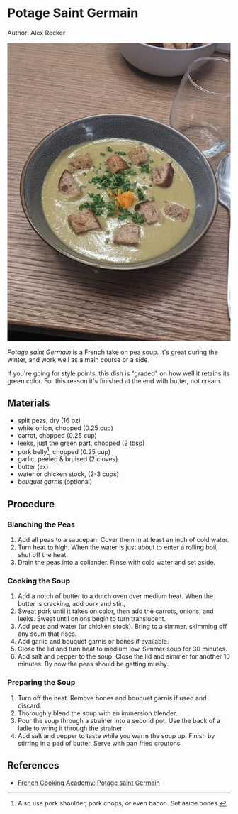 # Potage Saint Germain

Author: Alex Recker

![](../images/potage-saint-germain.jpg)

_Potage saint Germain_ is a French take on pea soup.  It's great during the winter, and work well as a main course or a side.

If you're going for style points, this dish is "graded" on how well it retains its green color.  For this reason it's finished at the end with butter, not cream.

## Materials

- split peas, dry (16 oz)
- white onion, chopped (0.25 cup)
- carrot, chopped (0.25 cup)
- leeks, just the green part, chopped (2 tbsp)
- pork belly[^1], chopped (0.25 cup)
- garlic, peeled & bruised (2 cloves)
- butter (ex)
- water or chicken stock, (2-3 cups)
- _bouquet garnis_ (optional)

[^1]: Also use pork shoulder, pork chops, or even bacon.  Set aside bones.

## Procedure

### Blanching the Peas

1. Add all peas to a saucepan.  Cover them in at least an inch of cold water.
2. Turn heat to high.  When the water is just about to enter a rolling boil, shut off the heat.
3. Drain the peas into a collander.  Rinse with cold water and set aside.

### Cooking the Soup

1. Add a notch of butter to a dutch oven over medium heat.  When the butter is cracking, add pork and stir.,
2. Sweat pork until it takes on color, then add the carrots, onions, and leeks.  Sweat until onions begin to turn translucent.
3. Add peas and water (or chicken stock).  Bring to a simmer, skimming off any scum that rises.
4. Add garlic and bouquet garnis or bones if available.
5. Close the lid and turn heat to medium low.  Simmer soup for 30 minutes.
6. Add salt and pepper to the soup.  Close the lid and simmer for another 10 minutes.  By now the peas should be getting mushy.

### Preparing the Soup

1. Turn off the heat.  Remove bones and bouquet garnis if used and discard.
2. Thoroughly blend the soup with an immersion blender.
3. Pour the soup through a strainer into a second pot.  Use the back of a ladle to wring it through the strainer.
4. Add salt and pepper to taste while you warm the soup up.  Finish by stirring in a pad of butter.  Serve with pan fried croutons.

## References

- [French Cooking Academy: Potage saint Germain](https://youtu.be/VHsF-bK9xsg)
